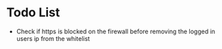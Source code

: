 # Todo List

- Check if https is blocked on the firewall before removing the logged in users ip from the whitelist

